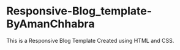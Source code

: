 # Responsive-Blog_template-ByAmanChhabra
This is a Responsive Blog Template Created using HTML and CSS.
